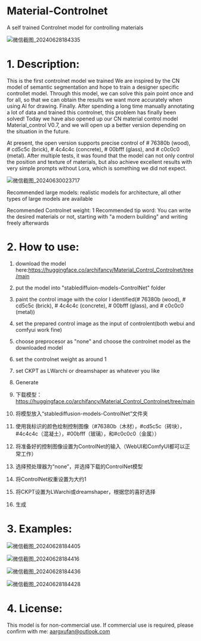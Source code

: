 # Material-Controlnet
A self trained Controlnet model for controlling materials

![微信截图_20240628184335](https://github.com/AARG-FAN/Material-Controlnet/assets/125116261/eca51ae0-2fe7-4b27-b9a6-1821939cad70)

# 1. Description:
This is the first controlnet model we trained
We are inspired by the CN model of semantic segmentation and hope to train a designer specific controllet model. Through this model, we can solve this pain point once and for all, so that we can obtain the results we want more accurately when using AI for drawing. Finally. After spending a long time manually annotating a lot of data and trained this controlnet, this problem has finally been solved! Today we have also opened up our CN material control model Material_control V0.7, and we will open up a better version depending on the situation in the future.

At present, the open version supports precise control of # 76380b (wood), # cd5c5c (brick), # 4c4c4c (concrete), # 00bfff (glass), and # c0c0c0 (metal). After multiple tests, it was found that the model can not only control the position and texture of materials, but also achieve excellent results with very simple prompts without Lora, which is something we did not expect.


![微信截图_20240630023717](https://github.com/AARG-FAN/Material-Controlnet/assets/125116261/1984d79b-9619-4ad3-9e0d-04ee70e5fb26)


Recommended large models: realistic models for architecture, all other types of large models are available

Recommended Controlnet weight: 1
Recommended tip word: You can write the desired materials or not, starting with "a modern building" and writing freely afterwards


# 2. How to use:
1. download the model here:https://huggingface.co/archifancy/Material_Control_Controlnet/tree/main
2. put the model into "stablediffuion-models-ControlNet" folder
3. paint the control image with the color I identified(# 76380b (wood), # cd5c5c (brick), # 4c4c4c (concrete), # 00bfff (glass), and # c0c0c0 (metal))
4. set the prepared control image as the input of controlent(both webui and comfyui work fine)
5. choose preprocesor as "none" and choose the controlnet model as the downloaded model
6. set the controlnet weight as around 1
7. set CKPT as LWarchi or dreamshaper as whatever you like
8. Generate


1. 下载模型： https://huggingface.co/archifancy/Material_Control_Controlnet/tree/main
2. 将模型放入“stablediffusion-models-ControlNet”文件夹
3. 使用我标识的颜色绘制控制图像（#76380b（木材），#cd5c5c（砖块），#4c4c4c（混凝土），#00bfff（玻璃），和#c0c0c0（金属））
4. 将准备好的控制图像设置为ControlNet的输入（WebUI和ComfyUI都可以正常工作）
5. 选择预处理器为“none”，并选择下载的ControlNet模型
6. 将ControlNet权重设置为大约1
7. 将CKPT设置为LWarchi或dreamshaper，根据您的喜好选择
8. 生成

# 3. Examples:

![微信截图_20240628184405](https://github.com/AARG-FAN/Material-Controlnet/assets/125116261/10d60af8-cd4a-414f-bc55-0eb1b96c7325)

![微信截图_20240628184416](https://github.com/AARG-FAN/Material-Controlnet/assets/125116261/27fda64e-567f-4ecd-8230-c7d3f14dcf1b)

![微信截图_20240628184436](https://github.com/AARG-FAN/Material-Controlnet/assets/125116261/9231d98e-703c-45de-91c9-3dcaabdbac65)

![微信截图_20240628184428](https://github.com/AARG-FAN/Material-Controlnet/assets/125116261/bf4aa485-14f6-48b5-9e0b-794897b01e98)

# 4. License:
This model is for non-commercial use. If commercial use is required, please confirm with me: aargxufan@outlook.com
